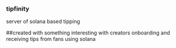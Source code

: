 ### tipfinity

server of solana based tipping 


##created with something interesting with creators onboarding and receiving tips from fans using solana